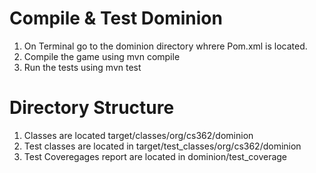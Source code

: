# Compile & Test Dominion

1) On Terminal go to the dominion directory whrere Pom.xml is located. <br />
2) Compile the game using mvn compile <br />
3) Run the tests using mvn test <br />

# Directory Structure

1) Classes are located target/classes/org/cs362/dominion <br />
2) Test classes are located in target/test_classes/org/cs362/dominion <br />
3) Test Coveregages report are located in dominion/test_coverage <br />
 



